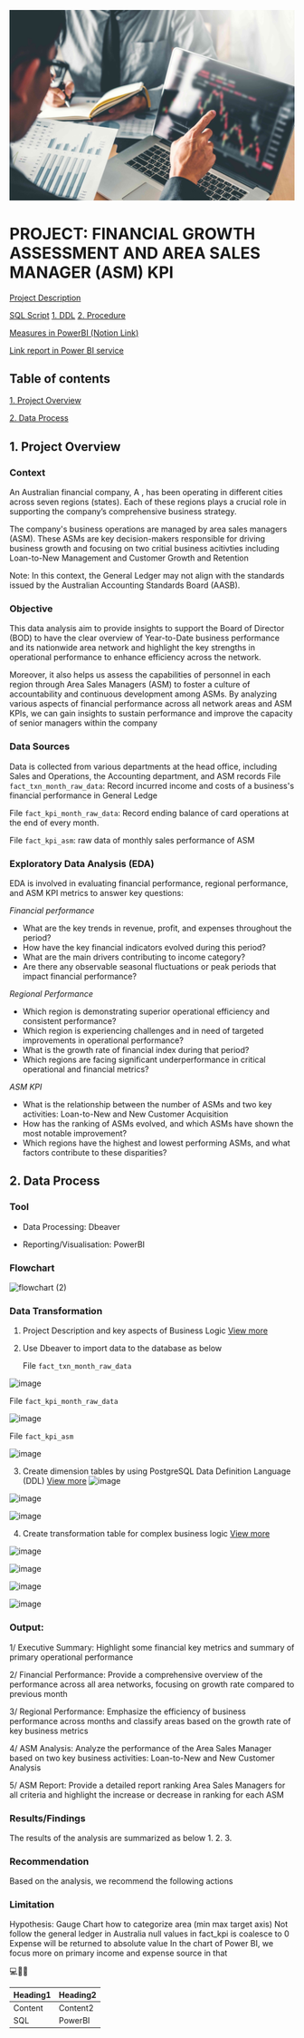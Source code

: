![Example Image](https://github.com/ashleyle95/sqlbi/blob/main/cover.jpg)
# PROJECT: FINANCIAL GROWTH ASSESSMENT AND AREA SALES MANAGER (ASM) KPI                                                         
[Project Description](https://github.com/ashleyle95/sqlbi/blob/main/Project%20Description.xlsx)

[SQL Script]()
[1. DDL](https://github.com/ashleyle95/sqlbi/blob/main/Procedure.sql)
[2. Procedure](https://github.com/ashleyle95/sqlbi/blob/main/Table%20vs%20DDL%20.sql)

[Measures in PowerBI (Notion Link)](https://merciful-pangolin-17c.notion.site/PROJECT-FINANCIAL-GROWTH-ASSESSMENT-AND-ASM-KPI-176ced2366e780f6ad34fe193e4dd6f2)

[Link report in Power BI service](https://app.powerbi.com/links/3NWH4mM3Vg?ctid=067e1e19-a11a-48e5-8b79-0b9ee745a7a2&pbi_source=linkShare)

## Table of contents
[1. Project Overview](#1-project-overview)

[2. Data Process](#2-data-process) 
## 1. Project Overview

### Context
An Australian financial company, A , has been operating in different cities across seven regions (states).  Each of these regions plays a crucial role in supporting the company’s comprehensive business strategy. 

The company's business operations  are managed by area sales managers (ASM). These ASMs are key decision-makers responsible for driving business growth and focusing on two critial business acitivties including Loan-to-New Management and Customer Growth and Retention

Note: In this context, the General Ledger may not align with the standards issued by the Australian Accounting Standards Board (AASB).
### Objective
This data analysis aim to provide insights to support the Board of Director (BOD) to have the clear overview of Year-to-Date business performance and its nationwide area network and highlight the key strengths in operational performance to enhance efficiency across the network. 

Moreover, it also helps us assess the capabilities of personnel in each region through Area Sales Managers (ASM) to foster a culture of accountability and continuous development among ASMs. By analyzing various aspects of financial performance across all network areas and ASM KPIs, we can gain insights to sustain performance and improve the capacity of senior managers within the company
### Data Sources
Data is collected from various departments at the head office, including Sales and Operations, the Accounting department, and ASM records
  File `fact_txn_month_raw_data`:  Record incurred income and costs of a business's financial performance in General Ledge
  
  File `fact_kpi_month_raw_data`: Record  ending balance of card operations at the end of every month.
  
  File `fact_kpi_asm`: raw data of monthly sales performance of ASM	  
### Exploratory Data Analysis (EDA)
EDA is involved in evaluating financial performance, regional performance, and ASM KPI metrics to answer key questions:

*Financial performance*
- What are the key trends in revenue, profit, and expenses throughout the period?
- How have the key financial indicators evolved during this period?
- What are the main drivers contributing to income category?
- Are there any observable seasonal fluctuations or peak periods that impact financial performance?

*Regional Performance*
- Which region is demonstrating superior operational efficiency and consistent performance?
- Which region is experiencing challenges and in need of targeted improvements in operational performance?
- What is the growth rate of financial index during that period?
- Which regions are facing significant underperformance in critical operational and financial metrics?

*ASM KPI*
-  What is the relationship between the number of ASMs and two key activities: Loan-to-New and New Customer Acquisition
- How has the ranking of ASMs evolved, and which ASMs have shown the most notable improvement?
- Which regions have the highest and lowest performing ASMs, and what factors contribute to these disparities?
## 2. Data Process  
### Tool
  - Data Processing: Dbeaver
    
  - Reporting/Visualisation: PowerBI

###  Flowchart
![flowchart (2)](https://github.com/user-attachments/assets/7725962a-8e89-4c97-872e-73b60dc70b41)

### Data Transformation
1. Project Description and key aspects of Business Logic [View more](https://github.com/ashleyle95/sqlbi/blob/main/Project%20Description.xlsx)
2. Use Dbeaver to import data to the database as below
   
   File `fact_txn_month_raw_data`
   
  ![image](https://github.com/user-attachments/assets/b4836274-dbd2-466d-86c9-7da8d221b6a5)

  
   File `fact_kpi_month_raw_data`
   
   ![image](https://github.com/user-attachments/assets/def2751b-a326-4bcb-8769-a8b6f01d0a81)


   File `fact_kpi_asm`

![image](https://github.com/user-attachments/assets/da8026a5-2b37-4c38-b9d8-195ba7385caf)

3. Create dimension tables by using PostgreSQL Data Definition Language (DDL) [View more](https://github.com/ashleyle95/sqlbi/blob/main/Procedure.sql)
![image](https://github.com/user-attachments/assets/22315f77-ecfb-44bd-bff6-0797e1ca56ee)


![image](https://github.com/user-attachments/assets/46bf1508-4bc0-4953-88e7-8e2081bdcfbe)


![image](https://github.com/user-attachments/assets/5597b920-ced0-4e59-9758-11258def4e9f)

4. Create transformation table for complex business logic [View more](https://github.com/ashleyle95/sqlbi/blob/main/Procedure.sql)

![image](https://github.com/user-attachments/assets/b2368729-d1b5-49d2-8fe6-2c402e9f8b57)


![image](https://github.com/user-attachments/assets/d4a6cfe5-03fe-4501-bffd-d0a742b8b94b)

![image](https://github.com/user-attachments/assets/70130e41-c762-4a8b-aec3-b79982127f97)


![image](https://github.com/user-attachments/assets/cb9418e3-4fc8-4344-a820-0299cd14aeb3)














### Output:
1/ Executive Summary: Highlight some financial key metrics and summary of primary operational performance 

2/ Financial Performance: Provide a comprehensive overview of the performance across all area networks, focusing on growth rate compared to previous month

3/ Regional Performance: Emphasize the efficiency of business performance across months and classify areas based on the growth rate of key business metrics

4/ ASM Analysis: Analyze the performance of the Area Sales Manager based on two key business activities: Loan-to-New and New Customer Analysis

5/ ASM Report:  Provide a detailed report ranking Area Sales Managers for all criteria and highlight the increase or decrease in ranking for each ASM





### Results/Findings
The results of the analysis are summarized as below
1.
2.
3.

### Recommendation
Based on the analysis, we recommend the following actions

### Limitation
Hypothesis: Gauge Chart how to categorize area (min max target axis)
Not follow the general ledger in Australia
null values in fact_kpi is coalesce to 0
Expense will be returned to absolute value
In the chart of Power BI, we focus more on primary income and expense source in that

💻📖😄


|Heading1|Heading2|
|--------|--------|
|Content|Content2|
|SQL|PowerBI|





  
